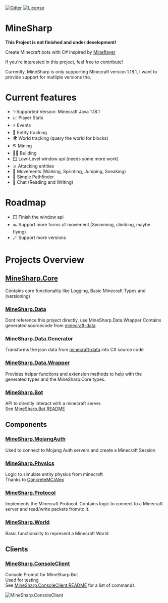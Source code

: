 
[![Gitter](https://img.shields.io/gitter/room/MineSharp-net/community?style=for-the-badge)](https://gitter.im/MineSharp-net/community?utm_source=badge&utm_medium=badge&utm_campaign=pr-badge)
[![License](https://img.shields.io/github/license/psu-de/MineSharp?style=for-the-badge)](https://github.com/psu-de/MineSharp/blob/main/LICENSE)


# MineSharp

**This Project is not finished and under development!**

Create Minecraft bots with C#
Inspired by [Mineflayer](https://github.com/PrismarineJS/mineflayer)

If you're interested in this project, feel free to contribute!

Currently, MineSharp is only supporting Minecraft version 1.18.1, I want to provide support for mutliple versions tho.

# Current features
 - ✨Supported Version: Minecraft Java 1.18.1
 - 📈 Player Stats
 - ⚡ Events
 - 🐖 Entity tracking
 - 🌍 World tracking (query the world for blocks)
 - ⛏️ Mining
 - 👷‍♂️ Building
 - 🪟 Low-Level window api (needs some more work)
 - ⚔️ Attacking entities
 - 🏃 Movements (Walking, Sprinting, Jumping, Sneaking)
 - 🔎 Simple Pathfinder
 - 📝 Chat (Reading and Writing)

# Roadmap
  - 🪟 Finish the window api
  - 🏊 Support more forms of movement (Swimming, climbing, maybe flying)
  - 🪄 Support more versions


# Projects Overview
## [MineSharp.Core](https://github.com/psu-de/MineSharp/tree/main/MineSharp.Core)
Contains core functionality like Logging, Basic Minecraft Types and (versioning)

### [MineSharp.Data](https://github.com/psu-de/MineSharp/tree/main/Data/MineSharp.Data)
Dont reference this project directly, use MineSharp.Data.Wrapper
Contains generated sourcecode from [minecraft-data](https://github.com/PrismarineJS/minecraft-data)

### [MineSharp.Data.Generator](https://github.com/psu-de/MineSharp/tree/main/Data/MineSharp.Data.Generator)
Transforms the json data from [minecraft-data](https://github.com/PrismarineJS/minecraft-data) into C# source code

### [MineSharp.Data.Wrapper](https://github.com/psu-de/MineSharp/tree/main/Data/MineSharp.Data.Wrapper)
Provides helper functions and extension methods to help with the generated types and the MineSharp.Core types.

### [MineSharp.Bot](https://github.com/psu-de/MineSharp/tree/main/MineSharp.Bot)
 API to directly interact with a minecraft server. \
 See [MineSharp.Bot README](https://github.com/psu-de/MineSharp/tree/main/MineSharp.Bot)

## Components
### [MineSharp.MojangAuth](https://github.com/psu-de/MineSharp/tree/main/Components/MineSharp.MojangAuth)
Used to connect to Mojang Auth servers and create a Minecraft Session

### [MineSharp.Physics](https://github.com/psu-de/MineSharp/tree/main/Components/MineSharp.Physics)
Logic to simulate entity physics from minecraft\
Thanks to [ConcreteMC/Alex](https://github.com/ConcreteMC/Alex)

### [MineSharp.Protocol](https://github.com/psu-de/MineSharp/tree/main/Components/MineSharp.Protocol)
Implements the Minecraft Protocol. Contains logic to connect to a Minecraft server and read/write packets from/to it.

### [MineSharp.World](https://github.com/psu-de/MineSharp/tree/main/Components/MineSharp.World)
Basic functionality to represent a Minecraft World

## Clients
### [MineSharp.ConsoleClient](https://github.com/psu-de/MineSharp/tree/main/Clients/MineSharp.ConsoleClient)
Console Prompt for MineSharp.Bot\
Used for testing\
See [MineSharp.ConsoleClient README](https://github.com/psu-de/MineSharp/blob/main/Clients/MineSharp.ConsoleClient/README.md) for a list of commands

 ![MineSharp.ConsoleClient](https://i.ibb.co/HgYtkN0/Bild-2022-07-20-141355981.png)
